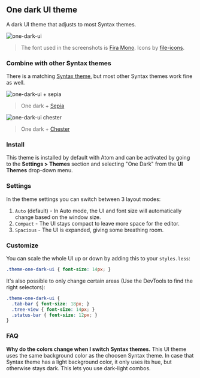 ## One dark UI theme

A dark UI theme that adjusts to most Syntax themes.

![one-dark-ui](https://cloud.githubusercontent.com/assets/378023/6979859/96e416e8-da24-11e4-995c-00dcd84c276d.png)

> The font used in the screenshots is [Fira Mono](https://github.com/mozilla/Fira). Icons by [file-icons](https://atom.io/packages/file-icons).

### Combine with other Syntax themes

There is a matching [Syntax theme](https://atom.io/themes/one-dark-syntax), but most other Syntax themes work fine as well.

![one-dark-ui + sepia](https://cloud.githubusercontent.com/assets/378023/6979865/af2d59da-da24-11e4-8ab6-974c50534b86.png)
> One dark + [Sepia](https://atom.io/themes/sepia-syntax)

![one-dark-ui chester](https://cloud.githubusercontent.com/assets/378023/6979876/cd0fca64-da24-11e4-9006-4f7e1ff80cad.png)
> One dark + [Chester](https://atom.io/themes/chester-atom-syntax)

### Install

This theme is installed by default with Atom and can be activated by going to the __Settings > Themes__ section and selecting "One Dark" from the __UI Themes__ drop-down menu.

### Settings

In the theme settings you can switch between 3 layout modes:

1. `Auto` (default) - In Auto mode, the UI and font size will automatically change based on the window size.
2. `Compact` - The UI stays compact to leave more space for the editor.
3. `Spacious` - The UI is expanded, giving some breathing room.

### Customize

You can scale the whole UI up or down by adding this to your `styles.less`:

```css
.theme-one-dark-ui { font-size: 14px; }
```

It's also possible to only change certain areas (Use the DevTools to find the right selectors):

```css
.theme-one-dark-ui {
  .tab-bar { font-size: 18px; }
  .tree-view { font-size: 14px; }
  .status-bar { font-size: 12px; }
}
```

### FAQ

__Why do the colors change when I switch Syntax themes.__
This UI theme uses the same background color as the choosen Syntax theme. In case that Syntax theme has a light background color, it only uses its hue, but otherwise stays dark. This lets you use dark-light combos.
